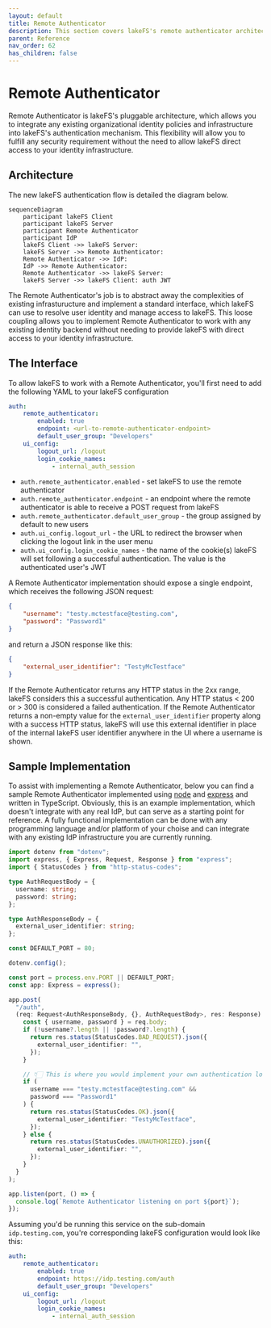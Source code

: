 ```yaml
---
layout: default
title: Remote Authenticator
description: This section covers lakeFS's remote authenticator architecture for integrating with existing security infrastructure
parent: Reference
nav_order: 62
has_children: false
---
```


# Remote Authenticator

Remote Authenticator is lakeFS's pluggable architecture, which allows you to integrate any existing organizational identity policies and infrastructure into lakeFS's authentication mechanism. This flexibility will allow you to fulfill any security requirement without the need to allow lakeFS direct access to your identity infrastructure.

## Architecture

The new lakeFS authentication flow is detailed the diagram below.

```mermaid
sequenceDiagram
    participant lakeFS Client
    participant lakeFS Server
    participant Remote Authenticator
    participant IdP
    lakeFS Client ->> lakeFS Server:
    lakeFS Server ->> Remote Authenticator:
    Remote Authenticator ->> IdP:
    IdP ->> Remote Authenticator:
    Remote Authenticator ->> lakeFS Server:
    lakeFS Server ->> lakeFS Client: auth JWT
```

The Remote Authenticator's job is to abstract away the complexities of existing infrasturucture and implement a standard interface, which lakeFS can use to resolve user identity and manage access to lakeFS. This loose coupling allows you to implement Remote Authenticator to work with any existing identity backend without needing to provide lakeFS with direct access to your identity infrastructure.

## The Interface

To allow lakeFS to work with a Remote Authenticator, you'll first need to add the following YAML to your lakeFS configuration

```yaml
auth:
    remote_authenticator:
        enabled: true
        endpoint: <url-to-remote-authenticator-endpoint>
        default_user_group: "Developers"
    ui_config:
        logout_url: /logout
        login_cookie_names:
            - internal_auth_session
```

- `auth.remote_authenticator.enabled` - set lakeFS to use the remote authenticator
- `auth.remote_authenticator.endpoint` - an endpoint where the remote authenticator is able to receive a POST request from lakeFS
- `auth.remote_authenticator.default_user_group` - the group assigned by default to new users
- `auth.ui_config.logout_url` - the URL to redirect the browser when clicking the logout link in the user menu
- `auth.ui_config.login_cookie_names` - the name of the cookie(s) lakeFS will set following a successful authentication. The value is the authenticated user's JWT

A Remote Authenticator implementation should expose a single endpoint, which receives the following JSON request:

```JSON
{
    "username": "testy.mctestface@testing.com",
    "password": "Password1"
}
```

and return a JSON response like this:

```JSON
{
    "external_user_identifier": "TestyMcTestface"
}
```

If the Remote Authenticator returns any HTTP status in the 2xx range, lakeFS considers this a successful authentication. Any HTTP status < 200 or > 300 is considered a failed authentication. If the Remote Authenticator returns a non-empty value for the `external_user_identifier` property along with a success HTTP status, lakeFS will use this external identifier in place of the internal lakeFS user identifier anywhere in the UI where a username is shown.

## Sample Implementation

To assist with implementing a Remote Authenticator, below you can find a sample Remote Authenticator implemented using [node](https://nodejs.org/) and [express](https://expressjs.com/) and written in TypeScript. Obviously, this is an example implementation, which doesn't integrate with any real IdP, but can serve as a starting point for reference. A fully functional implementation can be done with any programming language and/or platform of your choise and can integrate with any existing IdP infrastructure you are currently running.

```TypeScript
import dotenv from "dotenv";
import express, { Express, Request, Response } from "express";
import { StatusCodes } from "http-status-codes";

type AuthRequestBody = {
  username: string;
  password: string;
};

type AuthResponseBody = {
  external_user_identifier: string;
};

const DEFAULT_PORT = 80;

dotenv.config();

const port = process.env.PORT || DEFAULT_PORT;
const app: Express = express();

app.post(
  "/auth",
  (req: Request<AuthResponseBody, {}, AuthRequestBody>, res: Response) => {
    const { username, password } = req.body;
    if (!username?.length || !password?.length) {
      return res.status(StatusCodes.BAD_REQUEST).json({
        external_user_identifier: "",
      });
    }

    // 👇🏻 This is where you would implement your own authentication logic
    if (
      username === "testy.mctestface@testing.com" &&
      password === "Password1"
    ) {
      return res.status(StatusCodes.OK).json({
        external_user_identifier: "TestyMcTestface",
      });
    } else {
      return res.status(StatusCodes.UNAUTHORIZED).json({
        external_user_identifier: "",
      });
    }
  }
);

app.listen(port, () => {
  console.log(`Remote Authenticator listening on port ${port}`);
});
```

Assuming you'd be running this service on the sub-domain `idp.testing.com`, you're corresponding lakeFS configuration would look like this:

```yaml
auth:
    remote_authenticator:
        enabled: true
        endpoint: https://idp.testing.com/auth
        default_user_group: "Developers"
    ui_config:
        logout_url: /logout
        login_cookie_names:
            - internal_auth_session
```
